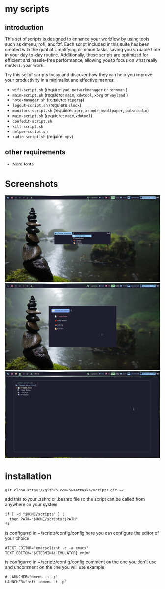 # my scripts

## introduction

This set of scripts is designed to enhance your workflow by using tools such as dmenu, rofi, and fzf. Each script included in this suite has been created with the goal of simplifying common tasks, saving you valuable time in your day-to-day routine. Additionally, these scripts are optimized for efficient and hassle-free performance, allowing you to focus on what really matters: your work.

Try this set of scripts today and discover how they can help you improve your productivity in a minimalist and effective manner.

- `wifi-script.sh` (require: `yad`, `networkmanager` or `connman` )
- `maim-script.sh` (requiere: `maim`, `xdotool`, `xorg` or `wayland` )
- `note-manager.sh` (requiere: `ripgrep`)
- `logout-script.sh` (requiere `slock`)
- `monitors-script.sh` (requiere: `xorg`, `xrandr`, `xwallpaper`, `pulseaudio`)
- `maim-script.sh` (requiere: `maim`,`xdotool`)
- `confedit-script.sh`
- `kill-script.sh`
- `helper-script.sh`
- `radio-script.sh` (require: `mpv`)

## other requirements
- Nerd fonts

# Screenshots

![dmenu](https://github.com/SweetMask4/scripts/blob/main/screenshots/dmenu.png?raw=true)
![rofi](https://github.com/SweetMask4/scripts/blob/main/screenshots/rofi.png?raw=true)
![fzf](https://github.com/SweetMask4/scripts/blob/main/screenshots/fzf.png?raw=true)

# installation

```shell
git clone https://github.com/SweetMask4/scripts.git ~/
```

add this to your .zshrc or .bashrc file so the script can be called from anywhere on your system

```shell
if [ -d "$HOME/scripts" ] ;
  then PATH="$HOME/scripts:$PATH"
fi
```
is configured in ~/scripts/config/config
here you can configure the editor of your choice

```shell
#TEXT_EDITOR="emacsclient -c -a emacs"
TEXT_EDITOR="${TERMINAL_EMULATOR} nvim"
```

is configured in ~/scripts/config/config
comment on the one you don't use and uncomment on the one you will use example

```shell
# LAUNCHER="dmenu -i -p"
LAUNCHER="rofi -dmenu -i -p"
```
